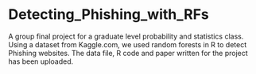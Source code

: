# Detecting_Phishing_with_RFs
A group final project for a graduate level probability and statistics class. Using a dataset from Kaggle.com, we used random forests in R to detect Phishing websites. The data file, R code and paper written for the project has been uploaded.

